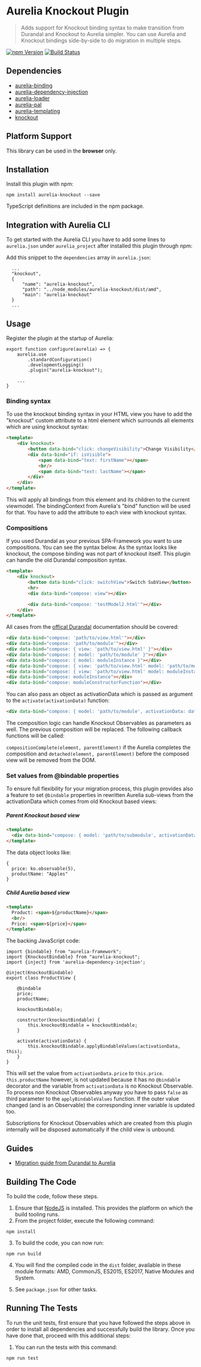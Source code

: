 # Aurelia Knockout Plugin

> Adds support for Knockout binding syntax to make transition from Durandal and Knockout to Aurelia simpler. You can use Aurelia and Knockout bindings side-by-side to do migration in multiple steps.

[![npm Version](https://img.shields.io/npm/v/aurelia-knockout.svg)](https://www.npmjs.com/package/aurelia-knockout)
[![Build Status](https://travis-ci.org/code-chris/aurelia-knockout.svg?branch=master)](https://travis-ci.org/code-chris/aurelia-knockout)

## Dependencies

* [aurelia-binding](https://github.com/aurelia/binding)
* [aurelia-dependency-injection](https://github.com/aurelia/dependency-injection)
* [aurelia-loader](https://github.com/aurelia/loader)
* [aurelia-pal](https://github.com/aurelia/pal)
* [aurelia-templating](https://github.com/aurelia/templating)
* [knockout](https://github.com/knockout/knockout)

## Platform Support

This library can be used in the **browser** only.


## Installation

Install this plugin with npm:

  ```shell
  npm install aurelia-knockout --save
  ```
  TypeScript definitions are included in the npm package.

## Integration with Aurelia CLI

To get started with the Aurelia CLI you have to add some lines to `aurelia.json` under `aurelia_project` after installed
this plugin through npm:

Add this snippet to the `dependencies` array in `aurelia.json`:

```
  ...
  "knockout",
  {
      "name": "aurelia-knockout",
      "path": "../node_modules/aurelia-knockout/dist/amd",
      "main": "aurelia-knockout"
  }
  ...
```


## Usage

Register the plugin at the startup of Aurelia:

```es6
export function configure(aurelia) => {
    aurelia.use
        .standardConfiguration()
        .developmentLogging()
        .plugin("aurelia-knockout");
    
    ...
}
```

### Binding syntax

To use the knockout binding syntax in your HTML view you have to add the "knockout" custom attribute to a
html element which surrounds all elements which are using knockout syntax:

```html
<template>
    <div knockout>
        <button data-bind="click: changeVisibility">Change Visibility</button>
        <div data-bind="if: isVisible">
            <span data-bind="text: firstName"></span>
            <br/>
            <span data-bind="text: lastName"></span>
        </div>
    </div>
</template>
```

This will apply all bindings from this element and its children to the current viewmodel. The bindingContext from
Aurelia's "bind" function will be used for that. You have to add the attribute to each view with knockout syntax.

### Compositions

If you used Durandal as your previous SPA-Framework you want to use compositions. You can see the syntax below.
As the syntax looks like knockout, the compose binding was not part of knockout itself. This plugin can handle the
old Durandal composition syntax.

```html
<template>
    <div knockout>
        <button data-bind="click: switchView">Switch SubView</button>
        <hr>
        <div data-bind="compose: view"></div>

        <div data-bind="compose: 'testModel2.html'"></div>
    </div>
</template>
```

All cases from the [offical Durandal](http://durandaljs.com/documentation/Using-Composition.html) documentation should be covered:

```html
<div data-bind="compose: 'path/to/view.html'"></div>
<div data-bind="compose: 'path/to/module'"></div>
<div data-bind="compose: { view: 'path/to/view.html' }"></div>
<div data-bind="compose: { model: 'path/to/module' }"></div>
<div data-bind="compose: { model: moduleInstance }"></div>
<div data-bind="compose: { view: 'path/to/view.html' model: 'path/to/module' }"></div>
<div data-bind="compose: { view: 'path/to/view.html' model: moduleInstance }"></div>
<div data-bind="compose: moduleInstance"></div>
<div data-bind="compose: moduleConstructorFunction"></div>
```

You can also pass an object as activationData which is passed as argument to the ```activate(activationData)``` function:
```html
<div data-bind="compose: { model: 'path/to/module', activationData: data }"></div>
```

The composition logic can handle Knockout Observables as parameters as well. The previous composition will be replaced.
The following callback functions will be called:

```compositionComplete(element, parentElement)``` if the Aurelia completes the composition and
```detached(element, parentElement)``` before the composed view will be removed from the DOM.


### Set values from @bindable properties

To ensure full flexibility for your migration process, this plugin provides also a feature to set ```@bindable```
properties in rewritten Aurelia sub-views from the activationData which comes from old Knockout based views:

##### Parent Knockout based view

```html
<template>
  <div data-bind="compose: { model: 'path/to/submodule', activationData: data }"></div>
</template>
```

The data object looks like:
```es6
{
  price: ko.observable(5),
  productName: "Apples"
}
```

##### Child Aurelia based view

```html
<template>
  Product: <span>${productName}</span>
  <br/>
  Price: <span>${price}</span>
</template>
```

The backing JavaScript code:
```es6
import {bindable} from "aurelia-framework";
import {KnockoutBindable} from "aurelia-knockout";
import {inject} from 'aurelia-dependency-injection';

@inject(KnockoutBindable)
export class ProductView {

    @bindable
    price;
    productName;

    knockoutBindable;

    constructor(knockoutBindable) {
        this.knockoutBindable = knockoutBindable;
    }

    activate(activationData) {
        this.knockoutBindable.applyBindableValues(activationData, this);
    }
}
```

This will set the value from ```activationData.price``` to ```this.price```. ```this.productName``` however, is not
updated because it has no ```@bindable``` decorator and the variable from ```activationData``` is no Knockout
Observable. To process non Knockout Observables anyway you have to pass ```false``` as third parameter to the
```applyBindableValues``` function. If the outer value changed (and is an Observable) the corresponding inner
variable is updated too.

Subscriptions for Knockout Observables which are created from this plugin internally will be disposed automatically
if the child view is unbound.


## Guides

- [Migration guide from Durandal to Aurelia](https://github.com/code-chris/aurelia-knockout/blob/master/doc/upgrading-to-aurelia-from-durandal.md)


## Building The Code

To build the code, follow these steps.

1. Ensure that [NodeJS](https://nodejs.org/) is installed. This provides the platform on which the build tooling runs.
2. From the project folder, execute the following command:

  ```shell
  npm install
  ```
3. To build the code, you can now run:

  ```shell
  npm run build
  ```
4. You will find the compiled code in the `dist` folder, available in these module formats: AMD, CommonJS, ES2015, ES2017, Native Modules and System.

5. See `package.json` for other tasks.


## Running The Tests

To run the unit tests, first ensure that you have followed the steps above in order to install all dependencies and successfully build the library. Once you have done that, proceed with this additional steps:

1. You can run the tests with this command:

  ```shell
  npm run test
  ```

